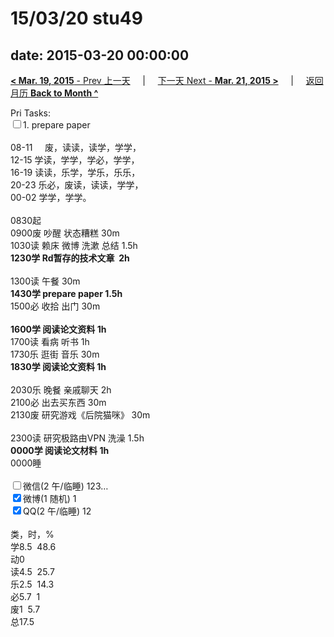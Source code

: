 # 15/03/20 stu49

date: 2015-03-20 00:00:00
---
[**< Mar. 19, 2015** - Prev 上一天](/lifelogs/2015/03/d19.html) &nbsp; &nbsp; | &nbsp; &nbsp; [下一天 Next - **Mar. 21, 2015 >**](/lifelogs/2015/03/d21.html) &nbsp; &nbsp; |  &nbsp; &nbsp; [返回月历 **Back to Month ^**](/lifelogs/2015/03/index.html)
<br/><div>Pri Tasks:<br/><input type="checkbox" />1. prepare paper</div><div><div><br/></div>08-11     废，读读，读学，学学，<br/>12-15 学读，学学，学必，学学，<br/>16-19 读读，乐学，学乐，乐乐，<br/>20-23 乐必，废读，读读，学学，</div><div>00-02 学学，学学。<br/><div><br/></div>0830起</div><div>0900废 吵醒 状态糟糕 30m<br/>1030读 赖床 微博 洗漱 总结 1.5h  <br/><b>1230学 Rd暂存的技术文章  2h</b><div><br/></div>1300读 午餐 30m<br/><b>1430学 prepare paper 1.5h</b></div><div><div>1500必 收拾 出门 30m</div><div><br/></div><div><b>1600学 阅读论文资料 1h</b></div><div>1700读 看病 听书 1h</div><div>1730乐 逛街 音乐 30m</div><div><b>1830学 阅读论文资料 1h</b></div><div><br/></div>2030乐 晚餐 亲戚聊天 2h</div><div>2100必 出去买东西 30m</div><div>2130废 研究游戏《后院猫咪》 30m</div><div><br/></div><div>2300读 研究极路由VPN 洗澡 1.5h</div><div><b>0000学 阅读论文材料 1h</b></div><div>0000睡</div><div><br/><input type="checkbox" />微信(2 午/临睡) 123…<br/><input type="checkbox" checked="true" />微博(1 随机) 1<br/><input type="checkbox" checked="true" />QQ(2 午/临睡) 12<br/><div><br/></div>类，时，%<br/>学8.5  48.6<br/>动0<br/>读4.5  25.7<br/>乐2.5  14.3<br/>必5.7  1<br/>废1  5.7<br/>总17.5</div>
